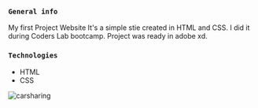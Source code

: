 ### `General info`
My first Project Website
It's a simple stie created in HTML and CSS. I did it during Coders Lab bootcamp. Project was ready in adobe xd.

### `Technologies`

* HTML
* CSS

![carsharing](https://user-images.githubusercontent.com/66370279/92457471-8b3aec00-f1c4-11ea-818e-0591c6f79bb5.png)